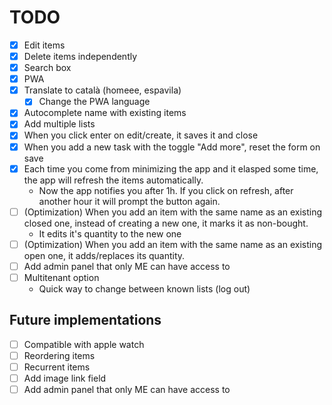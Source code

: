 # TODO

- [x] Edit items
- [x] Delete items independently
- [x] Search box
- [x] PWA
- [x] Translate to català (homeee, espavila)
  - [x] Change the PWA language
- [x] Autocomplete name with existing items
- [x] Add multiple lists
- [x] When you click enter on edit/create, it saves it and close
- [x] When you add a new task with the toggle "Add more", reset the form on save
- [x] Each time you come from minimizing the app and it elasped some time, the app will refresh the items automatically.
  - Now the app notifies you after 1h. If you click on refresh, after another hour it will prompt the button again.
- [ ] (Optimization) When you add an item with the same name as an existing closed one, instead of creating a new one, it marks it as non-bought.
  - It edits it's quantity to the new one
- [ ] (Optimization) When you add an item with the same name as an existing open one, it adds/replaces its quantity.
- [ ] Add admin panel that only ME can have access to
- [ ] Multitenant option
  - Quick way to change between known lists (log out)

## Future implementations

- [ ] Compatible with apple watch
- [ ] Reordering items
- [ ] Recurrent items
- [ ] Add image link field
- [ ] Add admin panel that only ME can have access to
